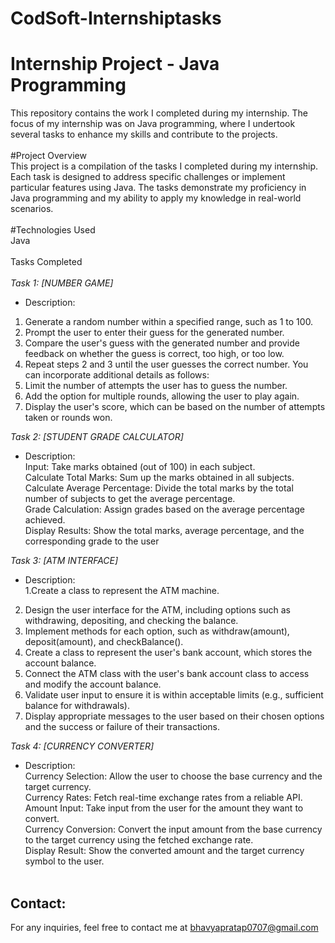 # CodSoft-Internshiptasks
# Internship Project - Java Programming<br> 
This repository contains the work I completed during my internship. The focus of my internship was on Java programming, where I undertook several tasks to enhance my skills and contribute to the projects.
<br><br>
#Project Overview<br>
This project is a compilation of the tasks I completed during my internship. Each task is designed to address specific challenges or implement particular features using Java. The tasks demonstrate my proficiency in Java programming and my ability to apply my knowledge in real-world scenarios.
<br><br>
#Technologies Used<br>
Java
<br><br>
 Tasks Completed
 <br><br>
*Task 1: [NUMBER GAME]*
- Description:<br>
1. Generate a random number within a specified range, such as 1 to 100.
2. Prompt the user to enter their guess for the generated number.
3. Compare the user's guess with the generated number and provide feedback on whether the guess
is correct, too high, or too low.
4. Repeat steps 2 and 3 until the user guesses the correct number.
You can incorporate additional details as follows:
5. Limit the number of attempts the user has to guess the number.
6. Add the option for multiple rounds, allowing the user to play again.
7. Display the user's score, which can be based on the number of attempts taken or rounds won.
  
   
*Task 2: [STUDENT GRADE CALCULATOR]*
- Description:<br>
Input: Take marks obtained (out of 100) in each subject.<br>
Calculate Total Marks: Sum up the marks obtained in all subjects.<br>
Calculate Average Percentage: Divide the total marks by the total number of subjects to get the
average percentage.<br>
Grade Calculation: Assign grades based on the average percentage achieved.<br>
Display Results: Show the total marks, average percentage, and the corresponding grade to the user   
   
   
*Task 3: [ATM INTERFACE]*
- Description:<br>
1.Create a class to represent the ATM machine.
2. Design the user interface for the ATM, including options such as withdrawing, depositing, and
checking the balance.
3. Implement methods for each option, such as withdraw(amount), deposit(amount), and
checkBalance().
4. Create a class to represent the user's bank account, which stores the account balance.
5. Connect the ATM class with the user's bank account class to access and modify the account
balance.
6. Validate user input to ensure it is within acceptable limits (e.g., sufficient balance for withdrawals).
7. Display appropriate messages to the user based on their chosen options and the success or failure
of their transactions.   
  

*Task 4: [CURRENCY CONVERTER]*
- Description:<br>
Currency Selection: Allow the user to choose the base currency and the target currency.<br>
Currency Rates: Fetch real-time exchange rates from a reliable API.<br>
Amount Input: Take input from the user for the amount they want to convert.<br>
Currency Conversion: Convert the input amount from the base currency to the
target currency using the fetched exchange rate.<br>
Display Result: Show the converted amount and the target currency symbol
to the user.
<br><br>

## Contact:<br>
For any inquiries, feel free to contact me at bhavyapratap0707@gmail.com


